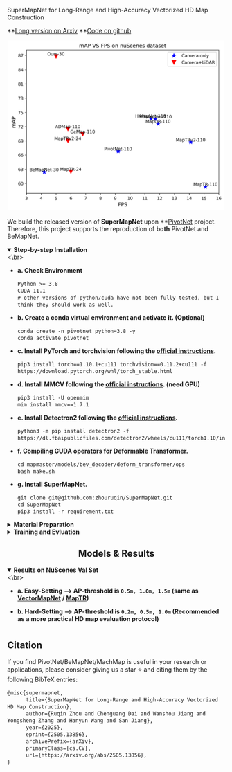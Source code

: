 SuperMapNet for Long-Range and High-Accuracy Vectorized HD Map Construction


**[Long version on Arxiv](https://arxiv.org/abs/2505.13856) 
**[Code on github](https://github.com/zhouruqin/SuperMapNet) 

<div align="center"><img src="mAP_vs_FPS_nu.png" width="500"></div>

We build the released version of **SuperMapNet** upon **[PivotNet](https://github.com/wenjie710/PivotNet) project. Therefore, this project supports the reproduction of **both** PivotNet and BeMapNet.

<details open>
<summary><b>Step-by-step Installation</b></summary>
<\br><br>

- **a. Check Environment**
  ```shell
  Python >= 3.8
  CUDA 11.1
  # other versions of python/cuda have not been fully tested, but I think they should work as well.
  ```

- **b. Create a conda virtual environment and activate it. (Optional)**
  ```shell
  conda create -n pivotnet python=3.8 -y
  conda activate pivotnet
  ```

- **c. Install PyTorch and torchvision following the [official instructions](https://pytorch.org/get-started/previous-versions/).**
  ```shell
  pip3 install torch==1.10.1+cu111 torchvision==0.11.2+cu111 -f https://download.pytorch.org/whl/torch_stable.html
  ```

- **d. Install MMCV following the [official instructions](https://github.com/open-mmlab/mmcv). (need GPU)**
  ```shell
  pip3 install -U openmim
  mim install mmcv==1.7.1
  ```

- **e. Install Detectron2 following the [official instructions](https://detectron2.readthedocs.io/en/latest/tutorials/install.html).**
  ```shell
  python3 -m pip install detectron2 -f https://dl.fbaipublicfiles.com/detectron2/wheels/cu111/torch1.10/index.html
  ```

- **f. Compiling CUDA operators for Deformable Transformer.**
  ```shell
  cd mapmaster/models/bev_decoder/deform_transformer/ops
  bash make.sh
  ```

- **g. Install SuperMapNet.**
  ```shell
  git clone git@github.com:zhouruqin/SuperMapNet.git
  cd SuperMapNet
  pip3 install -r requirement.txt
  ```

</details>


<details>
<summary><b>Material Preparation</b></summary>
<\br><br>

- **a. Data: NuScenes**
  - Download&Unzip the [NuScenes](https://www.nuscenes.org/nuscenes#download) dataset into your server and link it to desirable path.
    ```shell
    cd /path/to/pivotnet
    mkdir data
    ln -s /any/path/to/your/nuscenes data/nuscenes
    ```
  - Generate Pivot/Bezier-annotations from NuScenes's raw-annotations.
    ```shell
    cd /path/to/pivotnet
    python3 tools/anno_converter/nuscenes/convert.py -d ./data # generate pivot-annotation only
    OR python3 tools/anno_converter/nuscenes/convert.py -d ./data --bezier   # generate both pivot and bezier annotatation (more time needed)
    ```

- **b. Weights: Public-Pretrain-Models**
  - Download public pretrain-weights as backbone initialization.
    ```shell
    cd /path/to/pivotnet
    cd assets/weights
    wget https://github.com/wenjie710/PivotNet/releases/download/v1.0/efficientnet-b0-355c32eb.pth .
    wget https://github.com/wenjie710/PivotNet/releases/download/v1.0/resnet50-0676ba61.pth .
    wget https://github.com/wenjie710/PivotNet/releases/download/v1.0/upernet_swin_tiny_patch4_window7_512x512.pth .
    ``` 
  
- **c. Check: Project-Structure**
  - Your project directory should be, 
    ```shell
      assets
        | -- weights (resnet, swin-t, efficient-b0, ...)
        | -- 
      mapmaster
      configs
      data
        | -- nuscenes
          | -- samples (CAM_FRONT, CAM_FRONT_LEFT, CAM_FRONT_RIGHT, ...)
          | -- annotations
          | -- v1.0-trainval
          | -- ...
          | -- customer
            | -- pivot-bezier
              | -- *.npz
      tools
    ```

</details>

<details>

<summary><b> Training and Evluation</b></summary>
<\br><br>

- **a. Model Training**
  ```shell
  CUDA_VISIBLE_DEVICES=2,3 bash run.sh train pivotnet_nuscenes_swint 30  # pivotnet, default: 8GPUs, bs=1, epochs=30
  bash run.sh train bemapnet_nuscenes_swint 30  # bemapnet, default: 8GPUs, bs=1, epochs=30


  CUDA_VISIBLE_DEVICES=0,1,2,3 bash run.sh train pivotnet_Argoverse2_swint 30

  CUDA_VISIBLE_DEVICES=0,1,2,3 bash run.sh train-continue pivotnet_nuscenes_swint /zrq/PivotNet/outputs/pivotnet_nuscenes_swint/2024-11-25T10:12:06/dump_model/checkpoint_epoch_9.pth  # train continue
  ```

- **b. Model Evaluation**
  ```shell
  CUDA_VISIBLE_DEVICES=0  bash run.sh test pivotnet_nuscenes_swint ${checkpoint-path}  # for pivotnet
  CUDA_VISIBLE_DEVICES=0 bash run.sh test bemapnet_nuscenes_swint ${checkpoint-path}  # for bemapnet
  CUDA_VISIBLE_DEVICES=0  bash run.sh test pivotnet_Argoverse2_swint   ${checkpoint-path}  # for av2 dataset
  ```

- **c. Reproduce with one command**
  ```shell
  bash run.sh reproduce pivotnet_nuscenes_swint  # for pivotnet
  bash run.sh reproduce bemapnet_nuscenes_swint  # for bemapnet
  ```
</details>

## <div align="center">Models & Results</div>

<details open>

<summary><b>Results on NuScenes Val Set</b></summary>
<\br><br>

- **a. Easy-Setting --> AP-threshold is `0.5m, 1.0m, 1.5m` (same as [VectorMapNet](https://arxiv.org/abs/2206.08920.pdf) / [MapTR](https://arxiv.org/abs/2208.14437.pdf))**



- **b. Hard-Setting --> AP-threshold is `0.2m, 0.5m, 1.0m` (Recommended as a more practical HD map evaluation protocol)**
  

</details>

#
## Citation
If you find PivotNet/BeMapNet/MachMap is useful in your research or applications, please consider giving us a star :star: and citing them by the following BibTeX entries:
```
@misc{supermapnet,
      title={SuperMapNet for Long-Range and High-Accuracy Vectorized HD Map Construction}, 
      author={Ruqin Zhou and Chenguang Dai and Wanshou Jiang and Yongsheng Zhang and Hanyun Wang and San Jiang},
      year={2025},
      eprint={2505.13856},
      archivePrefix={arXiv},
      primaryClass={cs.CV},
      url={https://arxiv.org/abs/2505.13856}, 
}

```
